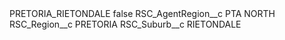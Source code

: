 <?xml version="1.0" encoding="UTF-8"?>
<CustomMetadata xmlns="http://soap.sforce.com/2006/04/metadata" xmlns:xsi="http://www.w3.org/2001/XMLSchema-instance" xmlns:xsd="http://www.w3.org/2001/XMLSchema">
    <label>PRETORIA_RIETONDALE</label>
    <protected>false</protected>
    <values>
        <field>RSC_AgentRegion__c</field>
        <value xsi:type="xsd:string">PTA NORTH</value>
    </values>
    <values>
        <field>RSC_Region__c</field>
        <value xsi:type="xsd:string">PRETORIA</value>
    </values>
    <values>
        <field>RSC_Suburb__c</field>
        <value xsi:type="xsd:string">RIETONDALE</value>
    </values>
</CustomMetadata>
